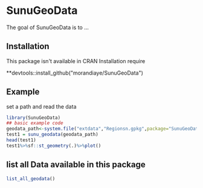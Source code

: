 
# SunuGeoData

<!-- badges: start -->
<!-- badges: end -->

The goal of SunuGeoData is to ...

## Installation

This package isn't available in CRAN
Installation require 

**devtools::install_github("morandiaye/SunuGeoData")

## Example
set a path and read the data

``` r
library(SunuGeoData)
## basic example code
geodata_path<-system.file("extdata","Regionsn.gpkg",package="SunuGeoData")
test1 = sunu_geodata(geodata_path)
head(test1)
test1%>%sf::st_geometry(.)%>%plot()
```
## list all Data available in this package
``` r
list_all_geodata()
```
